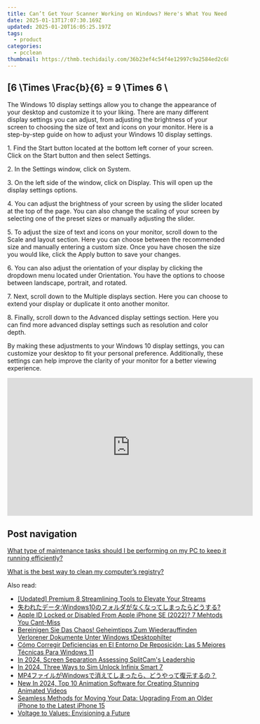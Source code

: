 ```yaml
---
title: Can’t Get Your Scanner Working on Windows? Here's What You Need to Know (YL Software Guide)
date: 2025-01-13T17:07:30.169Z
updated: 2025-01-20T16:05:25.197Z
tags:
  - product
categories:
  - pcclean
thumbnail: https://thmb.techidaily.com/36b23ef4c54f4e12997c9a2584ed2c68d00394366c249b53e078e95dee6e414c.jpg
---
```


## \[6 \Times \Frac{b}{6} = 9 \Times 6 \

The Windows 10 display settings allow you to change the appearance of your desktop and customize it to your liking. There are many different display settings you can adjust, from adjusting the brightness of your screen to choosing the size of text and icons on your monitor. Here is a step-by-step guide on how to adjust your Windows 10 display settings. 

1\. Find the Start button located at the bottom left corner of your screen. Click on the Start button and then select Settings.

2\. In the Settings window, click on System.

3\. On the left side of the window, click on Display. This will open up the display settings options. 

4\. You can adjust the brightness of your screen by using the slider located at the top of the page. You can also change the scaling of your screen by selecting one of the preset sizes or manually adjusting the slider.

5\. To adjust the size of text and icons on your monitor, scroll down to the Scale and layout section. Here you can choose between the recommended size and manually entering a custom size. Once you have chosen the size you would like, click the Apply button to save your changes.

6\. You can also adjust the orientation of your display by clicking the dropdown menu located under Orientation. You have the options to choose between landscape, portrait, and rotated.

7\. Next, scroll down to the Multiple displays section. Here you can choose to extend your display or duplicate it onto another monitor.

8\. Finally, scroll down to the Advanced display settings section. Here you can find more advanced display settings such as resolution and color depth. 

By making these adjustments to your Windows 10 display settings, you can customize your desktop to fit your personal preference. Additionally, these settings can help improve the clarity of your monitor for a better viewing experience.

<!-- affiliate ads begin -->
<iframe width="560" height="315" src="https://www.youtube.com/embed/7JBG_O3Vnh4?si=lUO0fta6YPJ50qjg" title="YouTube video player" frameborder="0" allow="accelerometer; autoplay; clipboard-write; encrypted-media; gyroscope; picture-in-picture; web-share" referrerpolicy="strict-origin-when-cross-origin" allowfullscreen></iframe>
<!-- affiliate ads end -->

## Post navigation

[What type of maintenance tasks should I be performing on my PC to keep it running efficiently?](https://tools.techidaily.com/pcclean/products/)

[What is the best way to clean my computer’s registry?](https://tools.techidaily.com/pcclean/products/)

<ins class="adsbygoogle"
     style="display:block"
     data-ad-format="autorelaxed"
     data-ad-client="ca-pub-7571918770474297"
     data-ad-slot="1223367746"></ins>

<ins class="adsbygoogle"
     style="display:block"
     data-ad-client="ca-pub-7571918770474297"
     data-ad-slot="8358498916"
     data-ad-format="auto"
     data-full-width-responsive="true"></ins>

<span class="atpl-alsoreadstyle">Also read:</span>
<div><ul>
<li><a href="https://extra-support.techidaily.com/updated-premium-8-streamlining-tools-to-elevate-your-streams/"><u>[Updated] Premium 8 Streamlining Tools to Elevate Your Streams</u></a></li>
<li><a href="https://win-cloud.techidaily.com/windows10/"><u>失われたデータ:Windows10のフォルダがなくなってしまったらどうする?</u></a></li>
<li><a href="https://apple-account.techidaily.com/apple-id-locked-or-disabled-from-apple-iphone-se-2022-7-mehtods-you-cant-miss-by-drfone-ios/"><u>Apple ID Locked or Disabled From Apple iPhone SE (2022)? 7 Mehtods You Cant-Miss</u></a></li>
<li><a href="https://win-cloud.techidaily.com/bereinigen-sie-das-chaos-geheimtipps-zum-wiederauffinden-verlorener-dokumente-unter-windows-tdesktophilter/"><u>Bereinigen Sie Das Chaos! Geheimtipps Zum Wiederauffinden Verlorener Dokumente Unter Windows tDesktophilter</u></a></li>
<li><a href="https://win-cloud.techidaily.com/como-corregir-deficiencias-en-el-entorno-de-reposicion-las-5-mejores-tecnicas-para-windows-11/"><u>Cómo Corregir Deficiencias en El Entorno De Reposición: Las 5 Mejores Técnicas Para Windows 11</u></a></li>
<li><a href="https://visual-screen-recording.techidaily.com/in-2024-screen-separation-assessing-splitcams-leadership/"><u>In 2024, Screen Separation Assessing SplitCam's Leadership</u></a></li>
<li><a href="https://sim-unlock.techidaily.com/in-2024-three-ways-to-sim-unlock-infinix-smart-7-by-drfone-android/"><u>In 2024, Three Ways to Sim Unlock Infinix Smart 7</u></a></li>
<li><a href="https://win-cloud.techidaily.com/mp4windows/"><u>MP4ファイルがWindowsで消えてしまったら、どうやって復元するの？</u></a></li>
<li><a href="https://video-creation-software.techidaily.com/new-in-2024-top-10-animation-software-for-creating-stunning-animated-videos/"><u>New In 2024, Top 10 Animation Software for Creating Stunning Animated Videos</u></a></li>
<li><a href="https://win-cloud.techidaily.com/seamless-methods-for-moving-your-data-upgrading-from-an-older-iphone-to-the-latest-iphone-15/"><u>Seamless Methods for Moving Your Data: Upgrading From an Older iPhone to the Latest iPhone 15</u></a></li>
<li><a href="https://games-able.techidaily.com/voltage-to-values-envisioning-a-future/"><u>Voltage to Values: Envisioning a Future</u></a></li>
</ul></div>

